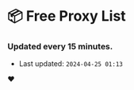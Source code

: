 # :package: Free Proxy List
### Updated every 15 minutes.

- Last updated: `2024-04-25 01:13`

:heart:
